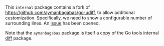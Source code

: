 This `internal` package contains a fork of https://github.com/aymanbagabas/go-udiff,
to allow additional customization. Specifically, we need to show
a configurable number of surrounding lines. An 
[issue](https://github.com/aymanbagabas/go-udiff/issues/5) has been opened.

Note that the `aymanbagabas` package is itself a copy of
the Go tools internal [diff](https://github.com/golang/tools/tree/master/internal/diff) package.
